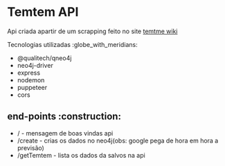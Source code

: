 <h1>Temtem API </h1>

Api criada apartir de um scrapping feito no site [temtme wiki](https://temtem.gamepedia.com/Temtem_Wiki)

<p>Tecnologias utilizadas :globe_with_meridians:  </p>

* @qualitech/qneo4j
* neo4j-driver
* express
* nodemon
* puppeteer
* cors

<h2> end-points :construction: </h2>

* / - mensagem de boas vindas api
* /create - crias os dados no neo4j(obs: google pega de hora em hora a previsão)
* /getTemtem - lista os dados da salvos na api